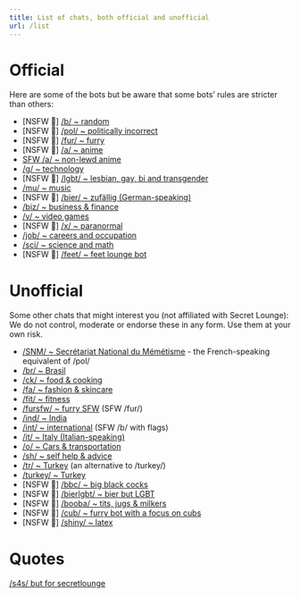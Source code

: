 ```yaml
---
title: List of chats, both official and unofficial
url: /list
---
```


Official
==========

Here are some of the bots but be aware that some bots’ rules are stricter than others:

- [NSFW 🔞] [/b/ ~ random](https://t.me/secretloungebot)
- [NSFW 🔞] [/pol/ ~ politically incorrect](https://t.me/politicsloungebot)
- [NSFW 🔞] [/fur/ ~ furry](https://t.me/furryloungebot)
- [NSFW 🔞] [/a/ ~ anime](https://t.me/animeloungebot)
- [SFW /a/ ~ non-lewd anime](http://t.me/aglenbot)
- [/g/ ~ technology](https://t.me/techloungebot)
- [NSFW 🔞] [/lgbt/ ~ lesbian, gay, bi and transgender](https://t.me/lgbtloungebot)
- [/mu/ ~ music](https://t.me/musicloungebot)
- [NSFW 🔞] [/bier/ ~ zufällig (German-speaking)](https://t.me/bierloungebot)
- [/biz/ ~ business & finance](https://t.me/bizloungebot)
- [/v/ ~ video games](https://t.me/videogamesloungebot)
- [NSFW 🔞] [/x/ ~ paranormal](https://t.me/paranormalloungebot)
- [/job/ ~ careers and occupation](https://t.me/jobsloungebot)
- [/sci/ ~ science and math](https://t.me/scimathloungebot)
- [NSFW 🔞] [/feet/ ~ feet lounge bot](https://t.me/feetlounge_bot)


Unofficial
=============

Some other chats that might interest you (not affiliated with Secret Lounge):
We do not control, moderate or endorse these in any form. Use them at your own risk.

- [/SNM/ ~  Secrétariat National du Mémétisme](https:/t.me/Memetique_bot) - the French-speaking equivalent of /pol/
- [/br/ ~ Brasil](https://t.me/brloungebot)
- [/ck/ ~ food & cooking](http://t.me/ckloungebot)
- [/fa/ ~ fashion & skincare](https://t.me/fashionloungebot)
- [/fit/ ~ fitness](https://t.me/fitloungebot)
- [/fursfw/ ~ furry SFW](https://t.me/sfwfurbot) (SFW /fur/)
- [/ind/ ~ India](https://t.me/indialoungebot)
- [/int/ ~ international](https://t.me/intloungebot) (SFW /b/ with flags)
- [/it/ ~ Italy (Italian-speaking)](https://t.me/italyanonlounge_bot)
- [/o/ ~ Cars & transportation](https://t.me/motorloungebot)
- [/sh/ ~ self help & advice](https://t.me/shloungebot)
- [/tr/ ~ Turkey](https://t.me/tranonimbot) (an alternative to /turkey/)
- [/turkey/ ~ Turkey](https://t.me/ZurnaLoungeBot)
- [NSFW 🔞] [/bbc/ ~ big black cocks](https://t.me/bbcloungebot)
- [NSFW 🔞] [/bierlgbt/ ~ bier but LGBT](https://t.me/schwulbierbot)
- [NSFW 🔞] [/booba/ ~ tits, jugs & milkers](https://t.me/boobaloungebot)
- [NSFW 🔞] [/cub/ ~ furry bot with a focus on cubs](https://t.me/cubloungebot)
- [NSFW 🔞] [/shiny/ ~ latex](http://t.me/shinyclothesbot)

Quotes
========

[/s4s/ but for secretlounge](https://t.me/slquotes)
